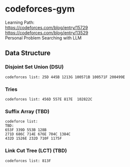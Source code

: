 # codeforces-gym

Learning Path:  
https://codeforces.com/blog/entry/15729  
https://codeforces.com/blog/entry/13529  
Personal Problem Searching with LLM


## Data Structure
### Disjoint Set Union  (DSU)
    codeforces list: 25D 445B 1213G 100571B 100571F 200499E

### Tries 
    codeforces list: 456D 557E 817E  102822C

### 

### Suffix Array (TBD)
    codeforce list:   
    TBD: 
    653F 339D 553B 128B
    271D 686C 714E 676E 704C 1384C
    432D 1526E 232D 710F 1175F

### Link Cut Tree (LCT)  (TBD)
    codeforces list: 813F
